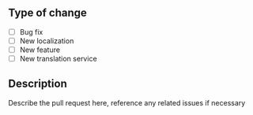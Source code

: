 ## Type of change

- [ ] Bug fix
- [ ] New localization
- [ ] New feature
- [ ] New translation service

## Description

Describe the pull request here, reference any related issues if necessary

